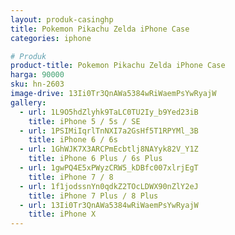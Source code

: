 ```yaml
---
layout: produk-casinghp
title: Pokemon Pikachu Zelda iPhone Case
categories: iphone

# Produk
product-title: Pokemon Pikachu Zelda iPhone Case
harga: 90000
sku: hn-2603
image-drive: 13Ii0Tr3QnAWa5384wRiWaemPsYwRyajW
gallery:
  - url: 1L9O5hdZlyhk9TaLC0TU2Iy_b9Yed23iB
    title: iPhone 5 / 5s / SE
  - url: 1PSIMiIqrlTnNXI7a2GsHf5T1RPYMl_3B
    title: iPhone 6 / 6s
  - url: 1GhWJK7X3ARCPmEcbtlj8NAYyk82V_Y1Z
    title: iPhone 6 Plus / 6s Plus
  - url: 1gwPQ4E5xPWyzCRW5_kDBfc007xlrjEgT
    title: iPhone 7 / 8
  - url: 1f1jodssnYn0qdkZ2TOcLDWX90nZlY2eJ
    title: iPhone 7 Plus / 8 Plus
  - url: 13Ii0Tr3QnAWa5384wRiWaemPsYwRyajW
    title: iPhone X
---
```

